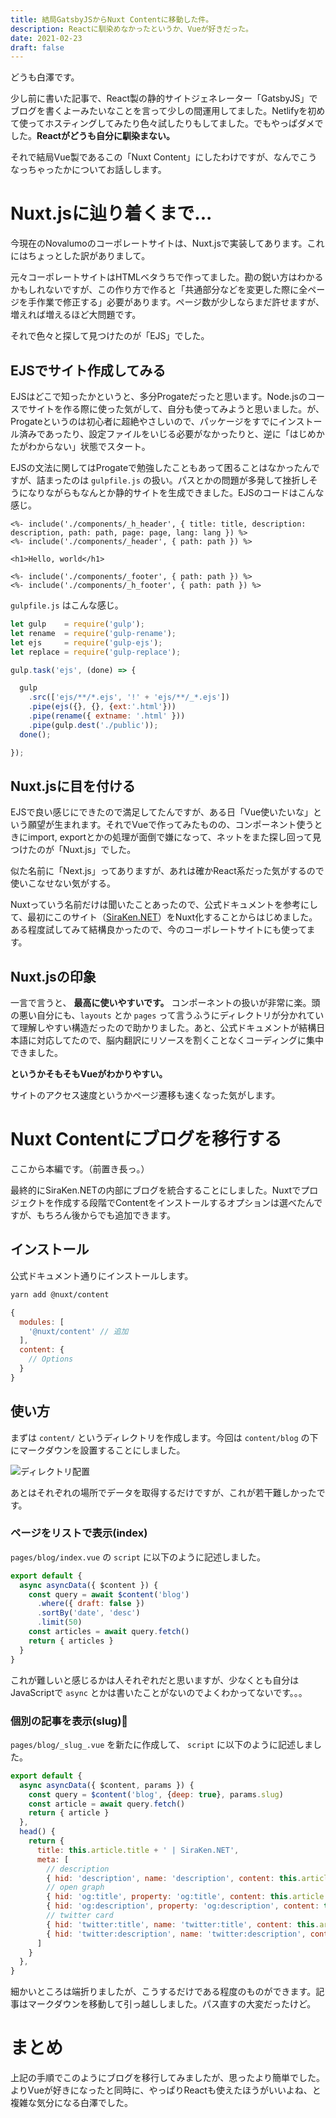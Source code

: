 ```yaml
---
title: 結局GatsbyJSからNuxt Contentに移動した件。
description: Reactに馴染めなかったというか、Vueが好きだった。
date: 2021-02-23
draft: false
---
```


どうも白澤です。

少し前に書いた記事で、React製の静的サイトジェネレーター「GatsbyJS」でブログを書くよーみたいなことを言って少しの間運用してました。Netlifyを初めて使ってホスティングしてみたり色々試したりもしてました。でもやっぱダメでした。**Reactがどうも自分に馴染まない。**

それで結局Vue製であるこの「Nuxt Content」にしたわけですが、なんでこうなっちゃったかについてお話しします。

# Nuxt.jsに辿り着くまで...

今現在のNovalumoのコーポレートサイトは、Nuxt.jsで実装してあります。これにはちょっとした訳がありまして。

元々コーポレートサイトはHTMLベタうちで作ってました。勘の鋭い方はわかるかもしれないですが、この作り方で作ると「共通部分などを変更した際に全ページを手作業で修正する」必要があります。ページ数が少しならまだ許せますが、増えれば増えるほど大問題です。

それで色々と探して見つけたのが「EJS」でした。

## EJSでサイト作成してみる

EJSはどこで知ったかというと、多分Progateだったと思います。Node.jsのコースでサイトを作る際に使った気がして、自分も使ってみようと思いました。が、Progateというのは初心者に超絶やさしいので、パッケージをすでにインストール済みであったり、設定ファイルをいじる必要がなかったりと、逆に「はじめかたがわからない」状態でスタート。

EJSの文法に関してはProgateで勉強したこともあって困ることはなかったんですが、詰まったのは `gulpfile.js` の扱い。パスとかの問題が多発して挫折しそうになりながらもなんとか静的サイトを生成できました。EJSのコードはこんな感じ。

```ejs
<%- include('./components/_h_header', { title: title, description: description, path: path, page: page, lang: lang }) %>
<%- include('./components/_header', { path: path }) %>

<h1>Hello, world</h1>

<%- include('./components/_footer', { path: path }) %>
<%- include('./components/_h_footer', { path: path }) %>
```

`gulpfile.js` はこんな感じ。

```javascript
let gulp    = require('gulp');
let rename  = require('gulp-rename');
let ejs     = require('gulp-ejs');
let replace = require('gulp-replace');

gulp.task('ejs', (done) => {

  gulp
    .src(['ejs/**/*.ejs', '!' + 'ejs/**/_*.ejs'])
    .pipe(ejs({}, {}, {ext:'.html'}))
    .pipe(rename({ extname: '.html' }))
    .pipe(gulp.dest('./public'));
  done();

});
```

## Nuxt.jsに目を付ける

EJSで良い感じにできたので満足してたんですが、ある日「Vue使いたいな」という願望が生まれます。それでVueで作ってみたものの、コンポーネント使うときにimport, exportとかの処理が面倒で嫌になって、ネットをまた探し回って見つけたのが「Nuxt.js」でした。

<span class="text-danger">似た名前に「Next.js」ってありますが、あれは確かReact系だった気がするので使いこなせない気がする。</span>

Nuxtっていう名前だけは聞いたことあったので、公式ドキュメントを参考にして、最初にこのサイト（[SiraKen.NET](siraken.net)）をNuxt化することからはじめました。ある程度試してみて結構良かったので、今のコーポレートサイトにも使ってます。

## Nuxt.jsの印象

一言で言うと、 **最高に使いやすいです。** コンポーネントの扱いが非常に楽。頭の悪い自分にも、`layouts` とか `pages` って言うふうにディレクトリが分かれていて理解しやすい構造だったので助かりました。あと、公式ドキュメントが結構日本語に対応してたので、脳内翻訳にリソースを割くことなくコーディングに集中できました。

**というかそもそもVueがわかりやすい。**

サイトのアクセス速度というかページ遷移も速くなった気がします。

# Nuxt Contentにブログを移行する

ここから本編です。（前置き長っ。）

最終的にSiraKen.NETの内部にブログを統合することにしました。Nuxtでプロジェクトを作成する段階でContentをインストールするオプションは選べたんですが、もちろん後からでも追加できます。

## インストール

公式ドキュメント通りにインストールします。

```bash
yarn add @nuxt/content
```

```javascript
{
  modules: [
    '@nuxt/content' // 追加
  ],
  content: {
    // Options
  }
}
```

## 使い方

まずは `content/` というディレクトリを作成します。今回は `content/blog` の下にマークダウンを設置することにしました。

![ディレクトリ配置](/blog/2021/move-to-nuxt-content.png)

あとはそれぞれの場所でデータを取得するだけですが、これが若干難しかったです。

### ページをリストで表示(index)

`pages/blog/index.vue` の `script` に以下のように記述しました。

```javascript
export default {
  async asyncData({ $content }) {
    const query = await $content('blog')
      .where({ draft: false })
      .sortBy('date', 'desc')
      .limit(50)
    const articles = await query.fetch()
    return { articles }
  }
}
```

これが難しいと感じるかは人それぞれだと思いますが、少なくとも自分はJavaScriptで `async` とかは書いたことがないのでよくわかってないです。。。

### 個別の記事を表示(slug)

`pages/blog/_slug_.vue` を新たに作成して、 `script` に以下のように記述しました。

```javascript
export default {
  async asyncData({ $content, params }) {
    const query = $content('blog', {deep: true}, params.slug)
    const article = await query.fetch()
    return { article }
  },
  head() {
    return {
      title: this.article.title + ' | SiraKen.NET',
      meta: [
        // description
        { hid: 'description', name: 'description', content: this.article.description },
        // open graph
        { hid: 'og:title', property: 'og:title', content: this.article.title },
        { hid: 'og:description', property: 'og:description', content: this.article.description },
        // twitter card
        { hid: 'twitter:title', name: 'twitter:title', content: this.article.title },
        { hid: 'twitter:description', name: 'twitter:description', content: this.article.description }
      ]
    }
  },
}
```

細かいところは端折りましたが、こうするだけである程度のものができます。記事はマークダウンを移動して引っ越ししました。パス直すの大変だったけど。

# まとめ

上記の手順でこのようにブログを移行してみましたが、思ったより簡単でした。よりVueが好きになったと同時に、やっぱりReactも使えたほうがいいよね、と複雑な気分になる白澤でした。